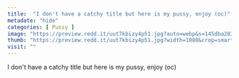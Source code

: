 ```yaml
---
title:  "I don't have a catchy title but here is my pussy, enjoy (oc)"
metadate: "hide"
categories: [ Pussy ]
image: "https://preview.redd.it/uut7kbizy4p51.jpg?auto=webp&s=145dba28316a9dbad8d5caeb54c0c7dbacece041"
thumb: "https://preview.redd.it/uut7kbizy4p51.jpg?width=1080&crop=smart&auto=webp&s=43bcc275358bad3934bcb95b0b75787fb85eceb9"
visit: ""
---
```

I don't have a catchy title but here is my pussy, enjoy (oc)
